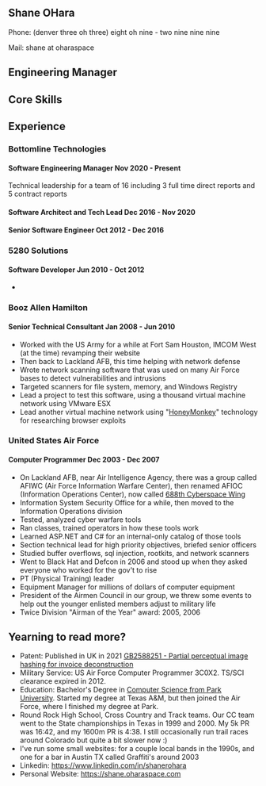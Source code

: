 ## Shane OHara    
Phone: (denver three oh three) eight oh nine - two nine nine nine

Mail: shane at oharaspace

## Engineering Manager

## Core Skills

## Experience
### Bottomline Technologies 

#### Software Engineering Manager    Nov 2020 - Present
Technical leadership for a team of 16 including 3 full time direct reports and 5 contract reports

#### Software Architect and Tech Lead    Dec 2016 - Nov 2020

#### Senior Software Engineer    Oct 2012 - Dec 2016 


### 5280 Solutions
#### Software Developer    Jun 2010 - Oct 2012
* 

### Booz Allen Hamilton
#### Senior Technical Consultant    Jan 2008 - Jun 2010
* Worked with the US Army for a while at Fort Sam Houston, IMCOM West (at the time) revamping their website
* Then back to Lackland AFB, this time helping with network defense
* Wrote network scanning software that was used on many Air Force bases to detect vulnerabilities and intrusions
* Targeted scanners for file system, memory, and Windows Registry
* Lead a project to test this software, using a thousand virtual machine network using VMware ESX
* Lead another virtual machine network using "[HoneyMonkey](https://en.wikipedia.org/wiki/HoneyMonkey)" technology for researching browser exploits

### United States Air Force
#### Computer Programmer    Dec 2003 - Dec 2007
* On Lackland AFB, near Air Intelligence Agency, there was a group called AFIWC (Air Force Information Warfare Center), then renamed AFIOC (Information Operations Center), now called [688th Cyberspace Wing](https://en.wikipedia.org/wiki/688th_Cyberspace_Wing)
* Information System Security Office for a while, then moved to the Information Operations division
* Tested, analyzed cyber warfare tools
* Ran classes, trained operators in how these tools work
* Learned ASP.NET and C# for an internal-only catalog of those tools
* Section technical lead for high priority objectives, briefed senior officers
* Studied buffer overflows, sql injection, rootkits, and network scanners
* Went to Black Hat and Defcon in 2006 and stood up when they asked everyone who worked for the gov't to rise
* PT (Physical Training) leader
* Equipment Manager for millions of dollars of computer equipment
* President of the Airmen Council in our group, we threw some events to help out the younger enlisted members adjust to military life
* Twice Division "Airman of the Year" award: 2005, 2006

## Yearning to read more?
* Patent: Published in UK in 2021 [GB2588251 - Partial perceptual image hashing for invoice deconstruction](https://www.ipo.gov.uk/p-ipsum/Case/PublicationNumber/GB2588251)
* Military Service: US Air Force Computer Programmer 3C0X2. TS/SCI clearance expired in 2012.
* Education: Bachelor's Degree in [Computer Science from Park University](https://www.park.edu/academics/explore-majors-programs/information-computer-science-degree/).  Started my degree at Texas A&M, but then joined the Air Force, where I finished my degree at Park.
* Round Rock High School, Cross Country and Track teams. Our CC team went to the State championships in Texas in 1999 and 2000. My 5k PR was 16:42, and my 1600m PR is 4:38.  I still occasionally run trail races around Colorado but quite a bit slower now :)
* I've run some small websites: for a couple local bands in the 1990s, and one for a bar in Austin TX called Graffiti's around 2003
* Linkedin: https://www.linkedin.com/in/shanerohara
* Personal Website: https://shane.oharaspace.com
